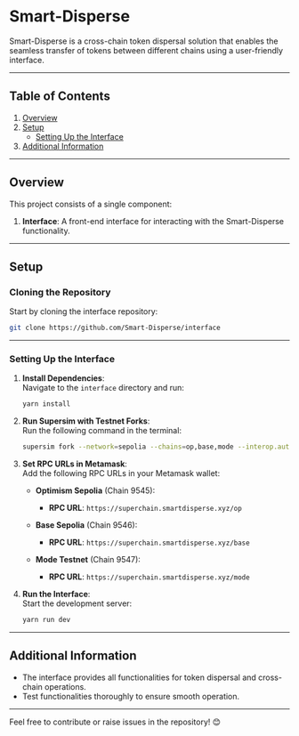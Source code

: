 # Smart-Disperse

Smart-Disperse is a cross-chain token dispersal solution that enables the seamless transfer of tokens between different chains using a user-friendly interface.

---

## Table of Contents

1. [Overview](#overview)   
2. [Setup](#setup)  
   - [Setting Up the Interface](#setting-up-the-interface)  
3. [Additional Information](#additional-information)  

---

## Overview

This project consists of a single component:

1. **Interface**: A front-end interface for interacting with the Smart-Disperse functionality.

---

## Setup

### Cloning the Repository

Start by cloning the interface repository:

```bash
git clone https://github.com/Smart-Disperse/interface
```

---

### Setting Up the Interface

1. **Install Dependencies**:  
   Navigate to the `interface` directory and run:

   ```bash
   yarn install
   ```

2. **Run Supersim with Testnet Forks**:  
   Run the following command in the terminal:

   ```bash
   supersim fork --network=sepolia --chains=op,base,mode --interop.autorelay
   ```

3. **Set RPC URLs in Metamask**:  
   Add the following RPC URLs in your Metamask wallet:

   - **Optimism Sepolia** (Chain 9545):  
     - **RPC URL**: `https://superchain.smartdisperse.xyz/op`

   - **Base Sepolia** (Chain 9546):  
     - **RPC URL**: `https://superchain.smartdisperse.xyz/base`

   - **Mode Testnet** (Chain 9547):  
     - **RPC URL**: `https://superchain.smartdisperse.xyz/mode`
       
4. **Run the Interface**:  
   Start the development server:

   ```bash
   yarn run dev
   ```

---

## Additional Information
 
- The interface provides all functionalities for token dispersal and cross-chain operations.  
- Test functionalities thoroughly to ensure smooth operation.  

---

Feel free to contribute or raise issues in the repository! 😊
```
